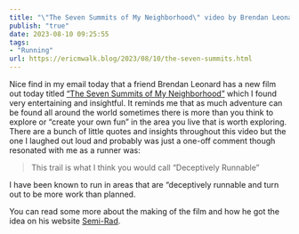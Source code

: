 ```yaml
---
title: "\"The Seven Summits of My Neighborhood\" video by Brendan Leonard"
publish: "true"
date: 2023-08-10 09:25:55
tags:
- "Running"
url: https://ericmwalk.blog/2023/08/10/the-seven-summits.html
---
```

Nice find in my email today that a friend Brendan Leonard has a new film out today titled [“The Seven Summits of My Neighborhood”](https://youtu.be/7SLadjqxhhc) which I found very entertaining and insightful. It reminds me that as much adventure can be found all around the world sometimes there is more than you think to explore or “create your own fun” in the area you live that is worth exploring. There are a bunch of little quotes and insights throughout this video but the one I laughed out loud and probably was just a one-off comment though resonated with me as a runner was:

>This trail is what I think you would call “Deceptively Runnable”

I have been known to run in areas that are “deceptively runnable and turn out to be more work than planned.

You can read some more about the making of the film and how he got the idea on his website [Semi-Rad](https://semi-rad.com/2023/08/new-film-the-seven-summits-of-my-neighborhood/).